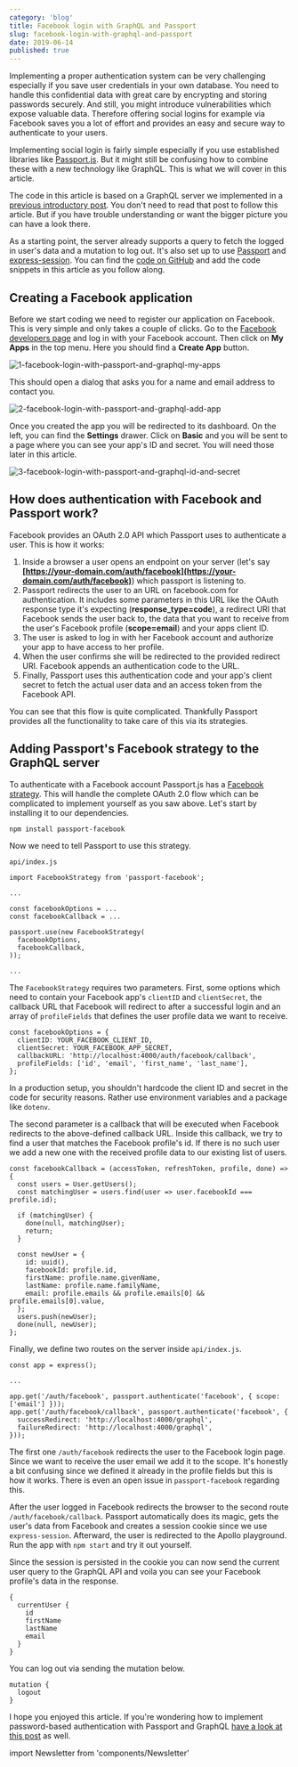 ```yaml
---
category: 'blog'
title: Facebook login with GraphQL and Passport
slug: facebook-login-with-graphql-and-passport
date: 2019-06-14
published: true
---
```


Implementing a proper authentication system can be very challenging especially if you save user credentials in your own database. You need to handle this confidential data with great care by encrypting and storing passwords securely. And still, you might introduce vulnerabilities which expose valuable data. Therefore offering social logins for example via Facebook saves you a lot of effort and provides an easy and secure way to authenticate to your users.

Implementing social login is fairly simple especially if you use established libraries like [Passport.js](https://github.com/jaredhanson/passport). But it might still be confusing how to combine these with a new technology like GraphQL. This is what we will cover in this article.

The code in this article is based on a GraphQL server we implemented in a [previous introductory post](https://jkettmann.com/authentication-and-authorization-with-graphql-and-passport/). You don't need to read that post to follow this article. But if you have trouble understanding or want the bigger picture you can have a look there.

As a starting point, the server already supports a query to fetch the logged in user's data and a mutation to log out. It's also set up to use [Passport](https://github.com/jaredhanson/passport) and [express-session](https://github.com/expressjs/session). You can find the [code on GitHub](https://github.com/jkettmann/authentication-with-graphql-passport-and-react-starter) and add the code snippets in this article as you follow along.

## Creating a Facebook application

Before we start coding we need to register our application on Facebook. This is very simple and only takes a couple of clicks. Go to the [Facebook developers page](https://developers.facebook.com/) and log in with your Facebook account. Then click on **My Apps** in the top menu. Here you should find a **Create App** button.

![1-facebook-login-with-passport-and-graphql-my-apps](./1-my-apps.png)

This should open a dialog that asks you for a name and email address to contact you.

![2-facebook-login-with-passport-and-graphql-add-app](./2-add-app.png)

Once you created the app you will be redirected to its dashboard. On the left, you can find the **Settings** drawer. Click on **Basic** and you will be sent to a page where you can see your app's ID and secret. You will need those later in this article.

![3-facebook-login-with-passport-and-graphql-id-and-secret](./3-id-and-secret.png)

## How does authentication with Facebook and Passport work?

Facebook provides an OAuth 2.0 API which Passport uses to authenticate a user. This is how it works:

1. Inside a browser a user opens an endpoint on your server (let's say **[https://your-domain.com/auth/facebook](https://your-domain.com/auth/facebook)**) which passport is listening to.
2. Passport redirects the user to an URL on facebook.com for authentication. It includes some parameters in this URL like the OAuth response type it's expecting (**response_type=code**), a redirect URI that Facebook sends the user back to, the data that you want to receive from the user's Facebook profile (**scope=email**) and your apps client ID.
3. The user is asked to log in with her Facebook account and authorize your app to have access to her profile.
4. When the user confirms she will be redirected to the provided redirect URI. Facebook appends an authentication code to the URL.
5. Finally, Passport uses this authentication code and your app's client secret to fetch the actual user data and an access token from the Facebook API.

You can see that this flow is quite complicated. Thankfully Passport provides all the functionality to take care of this via its strategies.

## Adding Passport's Facebook strategy to the GraphQL server

To authenticate with a Facebook account Passport.js has a [Facebook strategy](https://github.com/jaredhanson/passport-facebook). This will handle the complete OAuth 2.0 flow which can be complicated to implement yourself as you saw above. Let's start by installing it to our dependencies.

    npm install passport-facebook


Now we need to tell Passport to use this strategy.

`api/index.js`

    import FacebookStrategy from 'passport-facebook';

    ...

    const facebookOptions = ...
    const facebookCallback = ...

    passport.use(new FacebookStrategy(
      facebookOptions,
      facebookCallback,
    ));

    ...


The `FacebookStrategy` requires two parameters. First, some options which need to contain your Facebook app's `clientID` and `clientSecret`, the callback URL that Facebook will redirect to after a successful login and an array of `profileFields` that defines the user profile data we want to receive.

    const facebookOptions = {
      clientID: YOUR_FACEBOOK_CLIENT_ID,
      clientSecret: YOUR_FACEBOOK_APP_SECRET,
      callbackURL: 'http://localhost:4000/auth/facebook/callback',
      profileFields: ['id', 'email', 'first_name', 'last_name'],
    };


In a production setup, you shouldn't hardcode the client ID and secret in the code for security reasons. Rather use environment variables and a package like `dotenv`.

The second parameter is a callback that will be executed when Facebook redirects to the above-defined callback URL. Inside this callback, we try to find a user that matches the Facebook profile's id. If there is no such user we add a new one with the received profile data to our existing list of users.

    const facebookCallback = (accessToken, refreshToken, profile, done) => {
      const users = User.getUsers();
      const matchingUser = users.find(user => user.facebookId === profile.id);

      if (matchingUser) {
        done(null, matchingUser);
        return;
      }

      const newUser = {
        id: uuid(),
        facebookId: profile.id,
        firstName: profile.name.givenName,
        lastName: profile.name.familyName,
        email: profile.emails && profile.emails[0] && profile.emails[0].value,
      };
      users.push(newUser);
      done(null, newUser);
    };


Finally, we define two routes on the server inside `api/index.js`.

    const app = express();

    ...

    app.get('/auth/facebook', passport.authenticate('facebook', { scope: ['email'] }));
    app.get('/auth/facebook/callback', passport.authenticate('facebook', {
      successRedirect: 'http://localhost:4000/graphql',
      failureRedirect: 'http://localhost:4000/graphql',
    }));


The first one `/auth/facebook` redirects the user to the Facebook login page. Since we want to receive the user email we add it to the scope. It's honestly a bit confusing since we defined it already in the profile fields but this is how it works. There is even an open issue in `passport-facebook` regarding this.

After the user logged in Facebook redirects the browser to the second route `/auth/facebook/callback`. Passport automatically does its magic, gets the user's data from Facebook and creates a session cookie since we use `express-session`. Afterward, the user is redirected to the Apollo playground. Run the app with `npm start` and try it out yourself.

Since the session is persisted in the cookie you can now send the current user query to the GraphQL API and voila you can see your Facebook profile's data in the response.

    {
      currentUser {
        id
        firstName
        lastName
        email
      }
    }


You can log out via sending the mutation below.

    mutation {
      logout
    }


I hope you enjoyed this article. If you're wondering how to implement password-based authentication with Passport and GraphQL [have a look at this post](https://jkettmann.com/password-based-authentication-with-graphql-and-passport/) as well.

import Newsletter from 'components/Newsletter'

<Newsletter formId="1499362:x4g7a4"/>